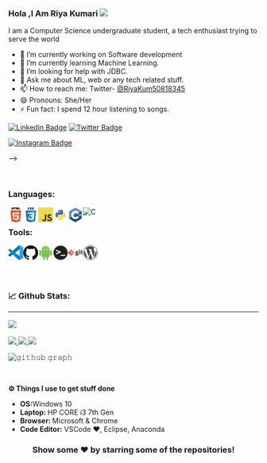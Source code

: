 ### Hola ,I Am Riya Kumari <img src="https://raw.githubusercontent.com/debdutgoswami/debdutgoswami/master/assets/gifs/Hi.gif" width="30px">

I am a Computer Science undergraduate student, a tech enthusiast trying to serve the world



- 🔭 I’m currently working on Software development
- 🌱 I’m currently learning Machine Learning.
- 🤔 I’m looking for help with JDBC.
- 💬 Ask me about ML, web or any tech related stuff.
- 📫 How to reach me: Twitter- [@RiyaKum50818345](https://twitter.com/RiyaKum50818345)
- 😄 Pronouns: She/Her
- ⚡ Fun fact: I spend 12 hour listening to songs.


[![Linkedin Badge](https://img.shields.io/badge/-riyakumari-blue?style=flat-square&logo=Linkedin&logoColor=white&link=https://www.linkedin.com/in/riya-kumari-08242b192/)](https://www.linkedin.com/in/riya-kumari-08242b192/) 
[![Twitter Badge](https://img.shields.io/badge/-riyakumari-1ca0f1?style=flat-square&labelColor=1ca0f1&logo=twitter&logoColor=white&link=https://twitter.com/RiyaKum50818345)](https://twitter.com/RiyaKum50818345) 

[![Instagram Badge](https://img.shields.io/badge/-@riyakumari.-E4405F?style=flat-square&logo=instagram&logoColor=white&link=https://www.instagram.com/?i=ee92klszn36f&utm_content=7rj3vms)](https://www.instagram.com/?i=ee92klszn36f&utm_content=7rj3vms) 
<!--

<img src="https://media.giphy.com/media/SWoSkN6DxTszqIKEqv/giphy.gif" alt="Coder GIF" width="500" height="400">-->
-->


<br>

### Languages:


<img align="left" alt="HTML5" width="30px" src="https://raw.githubusercontent.com/github/explore/80688e429a7d4ef2fca1e82350fe8e3517d3494d/topics/html/html.png" />
<img align="left" alt="CSS3" width="30px" src="https://raw.githubusercontent.com/github/explore/80688e429a7d4ef2fca1e82350fe8e3517d3494d/topics/css/css.png" />
<img align="left" alt="JavaScript" width="30px" src="https://raw.githubusercontent.com/github/explore/80688e429a7d4ef2fca1e82350fe8e3517d3494d/topics/javascript/javascript.png" />
<img align="left" alt="Python" width="30px" src="https://raw.githubusercontent.com/github/explore/80688e429a7d4ef2fca1e82350fe8e3517d3494d/topics/python/python.png" />
<img align="left" alt="C++" width="30px" src="https://raw.githubusercontent.com/github/explore/80688e429a7d4ef2fca1e82350fe8e3517d3494d/topics/cpp/cpp.png" />
<img align="left" alt="C" width="30px" src="https://upload.wikimedia.org/wikipedia/commons/thumb/1/18/C_Programming_Language.svg/1200px-C_Programming_Language.svg.png" />
<br>

### Tools:
<img align="left" alt="Visual Studio Code" width="30px" src="https://raw.githubusercontent.com/github/explore/80688e429a7d4ef2fca1e82350fe8e3517d3494d/topics/visual-studio-code/visual-studio-code.png" />
<img align="left" alt="GitHub" width="30px" src="https://raw.githubusercontent.com/github/explore/78df643247d429f6cc873026c0622819ad797942/topics/github/github.png" />
<img align="left" alt="Android" width="30px" src="https://raw.githubusercontent.com/github/explore/80688e429a7d4ef2fca1e82350fe8e3517d3494d/topics/android/android.png" />
<img align="left" alt="Terminal" width="30px" src="https://raw.githubusercontent.com/github/explore/80688e429a7d4ef2fca1e82350fe8e3517d3494d/topics/terminal/terminal.png" />
<img align="left" alt="Terminal" width="30px" src="https://raw.githubusercontent.com/github/explore/80688e429a7d4ef2fca1e82350fe8e3517d3494d/topics/git/git.png" />
<img align="left" alt="Wordpress" width="30px" src="https://raw.githubusercontent.com/github/explore/80688e429a7d4ef2fca1e82350fe8e3517d3494d/topics/wordpress/wordpress.png" />

<br><br>
<br><br>
### 📈 Github Stats:
<hr/>

<a href="https://github.com/IamRiya-kumari">
<img align="center" src="https://github-readme-stats.vercel.app/api?username=IamRiya-kumari&show_icons=true&include_all_commits=true&theme=midnight-purple&count_private=true">
</a>
<br><br>


<a href="https://github.com/IamRiya-kumari">
 <img height="111em" src="https://github-readme-stats.vercel.app/api?username=IamRiya-kumari&show_icons=true&hide_border=true" />
<img height="111em" src="https://github-readme-stats.vercel.app/api/top-langs/?username=IamRiya-kumari&exclude_repo=KNN-Image-Classification&show_icons=true&hide_border=true&layout=compact&langs_count=6"/>
<img height="111em" src="https://github-readme-streak-stats.herokuapp.com/?user=IamRiya-kumari&&show_icons=true&hide_border=true&layout=compact&langs_count=6" />
</a>


<br>

![𝚐𝚒𝚝𝚑𝚞𝚋 𝚐𝚛𝚊𝚙𝚑](https://activity-graph.herokuapp.com/graph?username=IamRiya-kumari&theme=react-dark&hide_border=true&area=true)

<!-- Don't Run Contribution Graph(Generate Snake) Action on your default Branch-->

<!-- Don't Run Contribution Graph(Generate Snake) Action on your default Branch -->
<br/>


  <b>⚙️ Things I use to get stuff done</b></summary>
  	<ul>
  	    <li><b>OS:</b>Windows 10</li>
	    <li><b>Laptop: </b> HP CORE i3 7th Gen</li>
  	    <li><b>Browser: </b> Microsoft & Chrome</li>
	    <li><b>Code Editor:</b> VSCode ❤, Eclipse, Anaconda</li></ul>	

<div align="center">

### Show some ❤️ by starring some of the repositories!

</div>
